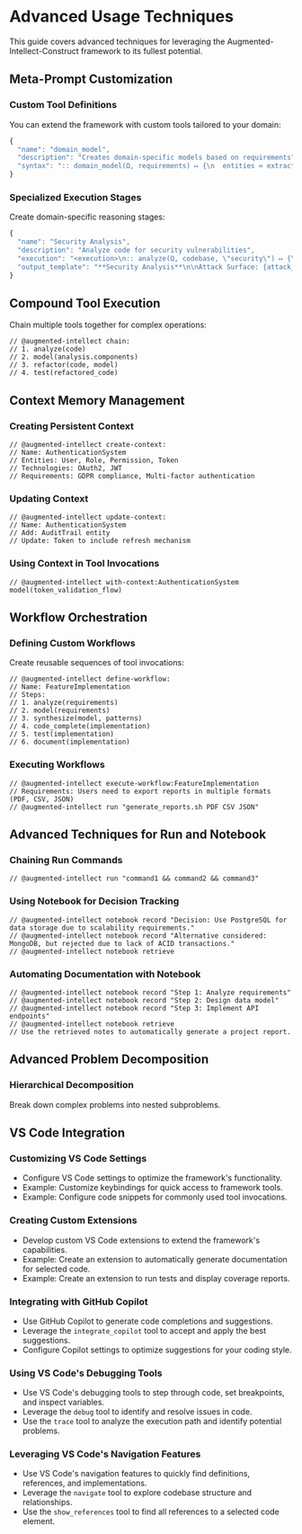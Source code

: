 # Advanced Usage Techniques

This guide covers advanced techniques for leveraging the Augmented-Intellect-Construct framework to its fullest potential.

## Meta-Prompt Customization

### Custom Tool Definitions

You can extend the framework with custom tools tailored to your domain:

```javascript
{
  "name": "domain_model",
  "description": "Creates domain-specific models based on requirements",
  "syntax": ":: domain_model(Ω, requirements) ↦ {\n  entities ≔ extract_entities(requirements),\n  relationships ≔ identify_relationships(entities),\n  constraints ≔ derive_business_rules(entities, relationships),\n  return { entities, relationships, constraints }\n}"
}
```

### Specialized Execution Stages

Create domain-specific reasoning stages:

```javascript
{
  "name": "Security Analysis",
  "description": "Analyze code for security vulnerabilities",
  "execution": "<execution>\n:: analyze(Ω, codebase, \"security\") ↦ {\n  attack_surface ≔ identify_entry_points(codebase),\n  vulnerabilities ≔ scan_for_patterns(codebase, security_antipatterns)\n}\n:: validate(Ω, codebase, security_best_practices) ↦ {\n  compliance ≔ check_security_requirements(codebase)\n}\n</execution>",
  "output_template": "**Security Analysis**\n\nAttack Surface: {attack_surface}\n\nVulnerabilities: {vulnerabilities}\n\nCompliance: {compliance}"
}
```

## Compound Tool Execution

Chain multiple tools together for complex operations:

```
// @augmented-intellect chain:
// 1. analyze(code)
// 2. model(analysis.components)
// 3. refactor(code, model)
// 4. test(refactored_code)
```

## Context Memory Management

### Creating Persistent Context

```
// @augmented-intellect create-context:
// Name: AuthenticationSystem
// Entities: User, Role, Permission, Token
// Technologies: OAuth2, JWT
// Requirements: GDPR compliance, Multi-factor authentication
```

### Updating Context

```
// @augmented-intellect update-context:
// Name: AuthenticationSystem
// Add: AuditTrail entity
// Update: Token to include refresh mechanism
```

### Using Context in Tool Invocations

```
// @augmented-intellect with-context:AuthenticationSystem model(token_validation_flow)
```

## Workflow Orchestration

### Defining Custom Workflows

Create reusable sequences of tool invocations:

```
// @augmented-intellect define-workflow:
// Name: FeatureImplementation
// Steps:
// 1. analyze(requirements)
// 2. model(requirements)
// 3. synthesize(model, patterns)
// 4. code_complete(implementation)
// 5. test(implementation)
// 6. document(implementation)
```

### Executing Workflows

```
// @augmented-intellect execute-workflow:FeatureImplementation
// Requirements: Users need to export reports in multiple formats (PDF, CSV, JSON)
// @augmented-intellect run "generate_reports.sh PDF CSV JSON"
```

## Advanced Techniques for Run and Notebook

### Chaining Run Commands

```
// @augmented-intellect run "command1 && command2 && command3"
```

### Using Notebook for Decision Tracking

```
// @augmented-intellect notebook record "Decision: Use PostgreSQL for data storage due to scalability requirements."
// @augmented-intellect notebook record "Alternative considered: MongoDB, but rejected due to lack of ACID transactions."
// @augmented-intellect notebook retrieve
```

### Automating Documentation with Notebook

```
// @augmented-intellect notebook record "Step 1: Analyze requirements"
// @augmented-intellect notebook record "Step 2: Design data model"
// @augmented-intellect notebook record "Step 3: Implement API endpoints"
// @augmented-intellect notebook retrieve
// Use the retrieved notes to automatically generate a project report.
```

## Advanced Problem Decomposition

### Hierarchical Decomposition

Break down complex problems into nested subproblems.

## VS Code Integration

### Customizing VS Code Settings

-   Configure VS Code settings to optimize the framework's functionality.
-   Example: Customize keybindings for quick access to framework tools.
-   Example: Configure code snippets for commonly used tool invocations.

### Creating Custom Extensions

-   Develop custom VS Code extensions to extend the framework's capabilities.
-   Example: Create an extension to automatically generate documentation for selected code.
-   Example: Create an extension to run tests and display coverage reports.

### Integrating with GitHub Copilot

-   Use GitHub Copilot to generate code completions and suggestions.
-   Leverage the `integrate_copilot` tool to accept and apply the best suggestions.
-   Configure Copilot settings to optimize suggestions for your coding style.

### Using VS Code's Debugging Tools

-   Use VS Code's debugging tools to step through code, set breakpoints, and inspect variables.
-   Leverage the `debug` tool to identify and resolve issues in code.
-   Use the `trace` tool to analyze the execution path and identify potential problems.

### Leveraging VS Code's Navigation Features

-   Use VS Code's navigation features to quickly find definitions, references, and implementations.
-   Leverage the `navigate` tool to explore codebase structure and relationships.
-   Use the `show_references` tool to find all references to a selected code element.